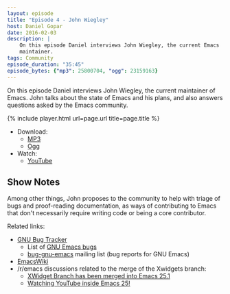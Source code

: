 ```yaml
---
layout: episode
title: "Episode 4 - John Wiegley"
host: Daniel Gopar
date: 2016-02-03
description: |
    On this episode Daniel interviews John Wiegley, the current Emacs
    maintainer.
tags: Community
episode_duration: "35:45"
episode_bytes: {"mp3": 25800704, "ogg": 23159163}
---
```


On this episode Daniel interviews John Wiegley, the current maintainer of
Emacs. John talks about the state of Emacs and his plans, and also answers
questions asked by the Emacs community.

{% include player.html url=page.url title=page.title %}

- Download:
  - [MP3](https://dl.emacsel.com/episodes/emacsel-ep4.mp3)
  - [Ogg](https://dl.emacsel.com/episodes/emacsel-ep4.ogg)
- Watch:
  - [YouTube](https://www.youtube.com/watch?v=udNb4E4smbM)

## Show Notes

Among other things, John proposes to the community to help with triage of bugs
and proof-reading documentation, as ways of contributing to Emacs that don't
necessarily require writing code or being a core contributor.

Related links:

- [GNU Bug Tracker](https://debbugs.gnu.org/)
  - List of [GNU Emacs bugs](https://debbugs.gnu.org/cgi/pkgreport.cgi?package=emacs;max-bugs=100;base-order=1;bug-rev=1)
  - [bug-gnu-emacs](https://lists.gnu.org/mailman/listinfo/bug-gnu-emacs) mailing list (bug reports for GNU Emacs)
- [EmacsWiki](https://emacswiki.org/)
- ​/r/emacs discussions related to the merge of the Xwidgets branch:
  - [XWidget Branch has been merged into Emacs 25.1](https://www.reddit.com/r/emacs/comments/4241oy/xwidget_branch_has_been_merged_into_emacs_251/)
  - [Watching YouTube inside Emacs 25!](https://www.reddit.com/r/emacs/comments/4srze9/watching_youtube_inside_emacs_25/)
